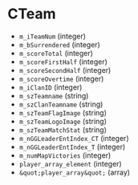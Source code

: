 # CTeam

* `m_iTeamNum` (integer)
* `m_bSurrendered` (integer)
* `m_scoreTotal` (integer)
* `m_scoreFirstHalf` (integer)
* `m_scoreSecondHalf` (integer)
* `m_scoreOvertime` (integer)
* `m_iClanID` (integer)
* `m_szTeamname` (string)
* `m_szClanTeamname` (string)
* `m_szTeamFlagImage` (string)
* `m_szTeamLogoImage` (string)
* `m_szTeamMatchStat` (string)
* `m_nGGLeaderEntIndex_CT` (integer)
* `m_nGGLeaderEntIndex_T` (integer)
* `m_numMapVictories` (integer)
* `player_array_element` (integer)
* `&quot;player_array&quot;` (array)

